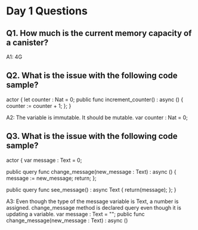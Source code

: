 # Day 1 Questions

## Q1. How much is the current memory capacity of a canister?
A1: 4G

## Q2. What is the issue with the following code sample?
actor {
  let counter : Nat = 0;
  public func increment_counter() : async () {
    counter := counter + 1;
  };
}

A2: The variable is immutable. It should be mutable.
var counter : Nat = 0;

## Q3. What is the issue with the following code sample?
actor {
  var message : Text = 0;

  public query func change_message(new_message : Text) : async () {
    message := new_message;
    return;
  };

  public query func see_message() : async Text {
    return(message);
  };
}

A3: Even though the type of the message variable is Text, a number is assigned.
change_message method is declared query even though it is updating a variable.
var message : Text = "";
public func change_message(new_message : Text) : async ()